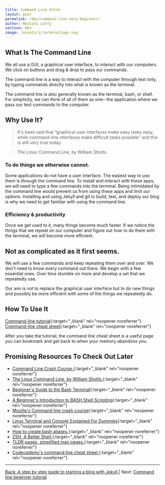 ```yaml
---
title: Command Line Intro
layout: post
permalink: /dev/command-line-very-beginner/
author: Mostafa Lotfy
section: Dev
image: /assets/i/terminalLogo.svg
---
```


## What Is The Command Line

We all use a GUI, a graphical user interface, to interact with our computers. We click on buttons and drag & drop to pass our commands.

The command line is a way to interact with the computer through text only, by typing commands directly into what is known as the terminal.

The command line is also generally known as the terminal, bash, or shell. For simplicity, we can think of all of them as one--the application where we pass our text commands to the computer.

## Why Use It?

> It's been said that “graphical user interfaces make easy tasks easy, while command-line interfaces make difficult tasks possible” and this is still very true today.

> The Linux Command Line, by William Shotts.

### To do things we otherwise cannot.

Some applications do not have a user interface. The easiest way to use them is through the command line. To install and interact with these apps, we will need to type a few commands into the terminal. Being intimidated by the command line would prevent us from using these apps and limit our options. Installing and using Jekyll and git to build, test, and deploy our blog is why we need to get familiar with using the command line.

### Efficiency & productivity 

Once we get used to it, many things become much faster. If we notice the things that we repeat on our computer and figure out how to do them with the terminal, we will become more efficient.

## Not as complicated as it first seems.

We will use a few commands and keep repeating them over and over. We don't need to know every command out there. We begin with a few essential ones. Over time stumble on more and develop a set that we repeatedly use.

Our aim is not to replace the graphical user interface but to do new things and possibly be more efficient with some of the things we repeatedly do.


## How To Use It

[Command-line tutorial](/dev/command-line-beginner-tutorial/){:target="_blank" rel="noopener noreferrer"}<br>
[Command-line cheat sheet](/dev/command-line-cheat-sheet/){:target="_blank" rel="noopener noreferrer"}<br>

After you take the tutorial, the command line cheat sheet is a useful page you can bookmark and get back to when your memory abandons you.


## Promising Resources To Check Out Later

  - [Command Line Crash Course.](https://www.youtube.com/watch?v=yz7nYlnXLfE){:target="_blank" rel="noopener noreferrer"}
  - [The Linux Command Line, by William Shotts.](https://sourceforge.net/projects/linuxcommand/){:target="_blank" rel="noopener noreferrer"}
  - [Beginner's Guide to the Bash Terminal](https://www.youtube.com/watch?v=oxuRxtrO2Ag){:target="_blank" rel="noopener noreferrer"}
  - [A Beginner's Introduction to BASH Shell Scripting](https://www.youtube.com/watch?v=_n5ZegzieSQ){:target="_blank" rel="noopener noreferrer"}
  - [Mozilla's Command line crash course](https://developer.mozilla.org/en-US/docs/Learn/Tools_and_testing/Understanding_client-side_tools/Command_line){:target="_blank" rel="noopener noreferrer"}
  - [Linux Terminal and Console Explained For Dummies](https://www.linuxbabe.com/command-line/linux-terminal){:target="_blank" rel="noopener noreferrer"}
  - [How to create bash aliases.](https://linuxize.com/post/how-to-create-bash-aliases/){:target="_blank" rel="noopener noreferrer"}
  - [ZSH, A Better Shell.](https://www.youtube.com/watch?v=gGmBUfMaWMU){:target="_blank" rel="noopener noreferrer"}
  - [TLDR pages, simplified man pages.](https://tldr.sh/){:target="_blank" rel="noopener noreferrer"}
  - [Codecademy's command line cheat sheet.](https://www.codecademy.com/articles/command-line-commands){:target="_blank" rel="noopener noreferrer"}


---

[Back: A step by step guide to starting a blog with Jekyll ](/dev/step-by-step-guide-start-blog-with-jekyll/) | Next: [Command line beginner tutorial](/dev/command-line-beginner-tutorial/)
